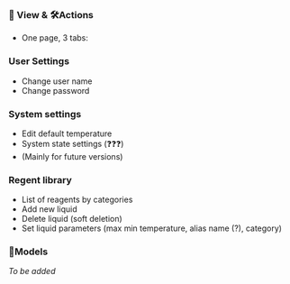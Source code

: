 ### 👀 View  & 🛠Actions

* One page, 3 tabs:

### User Settings
* Change user name
* Change password

### System settings
* Edit default temperature
* System state settings (❓❓❓)
* (Mainly for future versions)

### Regent library
* List of reagents by categories
* Add new liquid
* Delete liquid (soft deletion)
* Set liquid parameters (max min temperature, alias name (?), category)

### 🎨Models
*To be added*

